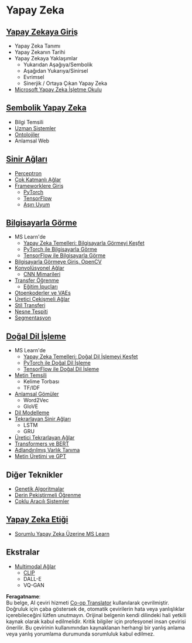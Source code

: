 <!--
CO_OP_TRANSLATOR_METADATA:
{
  "original_hash": "f2f88dbd2debd38e26149b27b1fd272d",
  "translation_date": "2025-08-26T07:41:10+00:00",
  "source_file": "etc/Mindmap.md",
  "language_code": "tr"
}
-->
# Yapay Zeka

## [Yapay Zekaya Giriş](https://github.com/microsoft/AI-For-Beginners/blob/main/lessons/1-Intro/README.md)
 - Yapay Zeka Tanımı
 - Yapay Zekanın Tarihi
 - Yapay Zekaya Yaklaşımlar
     - Yukarıdan Aşağıya/Sembolik
     - Aşağıdan Yukarıya/Sinirsel
     - Evrimsel
     - Sinerjik / Ortaya Çıkan Yapay Zeka
 - [Microsoft Yapay Zeka İşletme Okulu](https://www.microsoft.com/ai/ai-business-school/?WT.mc_id=academic-77998-cacaste)

## [Sembolik Yapay Zeka](https://github.com/microsoft/AI-For-Beginners/blob/main/lessons/2-Symbolic/README.md)
 - Bilgi Temsili
 - [Uzman Sistemler](https://github.com/microsoft/AI-For-Beginners/blob/main/lessons/2-Symbolic/Animals.ipynb)
 - [Ontolojiler](https://github.com/microsoft/AI-For-Beginners/blob/main/lessons/2-Symbolic/FamilyOntology.ipynb)
 - Anlamsal Web

## [Sinir Ağları](https://github.com/microsoft/AI-For-Beginners/blob/main/lessons/3-NeuralNetworks/README.md)
 - [Perceptron](https://github.com/microsoft/AI-For-Beginners/blob/main/lessons/3-NeuralNetworks/03-Perceptron/README.md)
 - [Çok Katmanlı Ağlar](https://github.com/microsoft/AI-For-Beginners/blob/main/lessons/3-NeuralNetworks/04-OwnFramework/README.md)
 - [Frameworklere Giriş](https://github.com/microsoft/AI-For-Beginners/blob/main/lessons/3-NeuralNetworks/05-Frameworks/README.md)
   - [PyTorch](https://github.com/microsoft/AI-For-Beginners/blob/main/lessons/3-NeuralNetworks/05-Frameworks/IntroPyTorch.ipynb)
   - [TensorFlow](https://github.com/microsoft/AI-For-Beginners/blob/main/lessons/3-NeuralNetworks/05-Frameworks/IntroKerasTF.md)
   - [Aşırı Uyum](https://github.com/microsoft/AI-For-Beginners/blob/main/lessons/3-NeuralNetworks/05-Frameworks/Overfitting.md)

## [Bilgisayarla Görme](https://github.com/microsoft/AI-For-Beginners/blob/main/lessons/4-ComputerVision/README.md)
 - MS Learn'de
    - [Yapay Zeka Temelleri: Bilgisayarla Görmeyi Keşfet](https://docs.microsoft.com/learn/paths/explore-computer-vision-microsoft-azure/?WT.mc_id=academic-77998-cacaste)
    - [PyTorch ile Bilgisayarla Görme](https://docs.microsoft.com/learn/modules/intro-computer-vision-pytorch/?WT.mc_id=academic-77998-cacaste)
    - [TensorFlow ile Bilgisayarla Görme](https://docs.microsoft.com/learn/modules/intro-computer-vision-TensorFlow/?WT.mc_id=academic-77998-cacaste)
 - [Bilgisayarla Görmeye Giriş. OpenCV](https://github.com/microsoft/AI-For-Beginners/blob/main/lessons/4-ComputerVision/06-IntroCV/README.md)
 - [Konvolüsyonel Ağlar](https://github.com/microsoft/AI-For-Beginners/blob/main/lessons/4-ComputerVision/07-ConvNets/README.md)
   - [CNN Mimarileri](https://github.com/microsoft/AI-For-Beginners/blob/main/lessons/4-ComputerVision/07-ConvNets/CNN_Architectures.md)
 - [Transfer Öğrenme](https://github.com/microsoft/AI-For-Beginners/blob/main/lessons/4-ComputerVision/08-TransferLearning/README.md)
   - [Eğitim İpuçları](https://github.com/microsoft/AI-For-Beginners/blob/main/lessons/4-ComputerVision/08-TransferLearning/TrainingTricks.md)
 - [Otoenkoderler ve VAEs](https://github.com/microsoft/AI-For-Beginners/blob/main/lessons/4-ComputerVision/09-Autoencoders/README.md)
 - [Üretici Çekişmeli Ağlar](https://github.com/microsoft/AI-For-Beginners/blob/main/lessons/4-ComputerVision/10-GANs/README.md)
 - [Stil Transferi](https://github.com/microsoft/AI-For-Beginners/blob/main/lessons/4-ComputerVision/10-GANs/StyleTransfer.ipynb)
 - [Nesne Tespiti](https://github.com/microsoft/AI-For-Beginners/blob/main/lessons/4-ComputerVision/11-ObjectDetection/README.md)
 - [Segmentasyon](https://github.com/microsoft/AI-For-Beginners/blob/main/lessons/4-ComputerVision/12-Segmentation/README.md)
 
## [Doğal Dil İşleme](https://github.com/microsoft/AI-For-Beginners/blob/main/lessons/5-NLP/README.md)
 - MS Learn'de
    - [Yapay Zeka Temelleri: Doğal Dil İşlemeyi Keşfet](https://docs.microsoft.com/learn/paths/explore-natural-language-processing/?WT.mc_id=academic-77998-cacaste)
    - [PyTorch ile Doğal Dil İşleme](https://docs.microsoft.com/learn/modules/intro-natural-language-processing-pytorch/?WT.mc_id=academic-77998-cacaste)
    - [TensorFlow ile Doğal Dil İşleme](https://docs.microsoft.com/learn/modules/intro-natural-language-processing-TensorFlow/?WT.mc_id=academic-77998-cacaste)
 - [Metin Temsili](https://github.com/microsoft/AI-For-Beginners/blob/main/lessons/5-NLP/13-TextRep/README.md)
    - Kelime Torbası
    - TF/IDF
 - [Anlamsal Gömüler](https://github.com/microsoft/AI-For-Beginners/blob/main/lessons/5-NLP/14-Embeddings/README.md)
    - Word2Vec
    - GloVE
 - [Dil Modelleme](https://github.com/microsoft/AI-For-Beginners/blob/main/lessons/5-NLP/15-LanguageModeling)
 - [Tekrarlayan Sinir Ağları](https://github.com/microsoft/AI-For-Beginners/blob/main/lessons/5-NLP/16-RNN/README.md)
     - LSTM
     - GRU
 - [Üretici Tekrarlayan Ağlar](https://github.com/microsoft/AI-For-Beginners/blob/main/lessons/5-NLP/17-GenerativeNetworks/README.md)
 - [Transformers ve BERT](https://github.com/microsoft/AI-For-Beginners/blob/main/lessons/5-NLP/18-Transformers/README.md)
 - [Adlandırılmış Varlık Tanıma](https://github.com/microsoft/AI-For-Beginners/blob/main/lessons/5-NLP/19-NER/README.md)
 - [Metin Üretimi ve GPT](https://github.com/microsoft/AI-For-Beginners/blob/main/lessons/5-NLP/20-LanguageModels/README.md)
## Diğer Teknikler
 - [Genetik Algoritmalar](https://github.com/microsoft/AI-For-Beginners/blob/main/lessons/6-Other/21-GeneticAlgorithms/README.md)
 - [Derin Pekiştirmeli Öğrenme](https://github.com/microsoft/AI-For-Beginners/blob/main/lessons/6-Other/22-DeepRL/README.md)
 - [Çoklu Aracılı Sistemler](https://github.com/microsoft/AI-For-Beginners/blob/main/lessons/6-Other/23-MultiagentSystems/README.md)

## [Yapay Zeka Etiği](https://github.com/microsoft/AI-For-Beginners/blob/main/lessons/7-Ethics/README.md)
 - [Sorumlu Yapay Zeka Üzerine MS Learn](https://docs.microsoft.com/learn/paths/responsible-ai-business-principles/?WT.mc_id=academic-77998-cacaste)
## Ekstralar
 - [Multimodal Ağlar](https://github.com/microsoft/AI-For-Beginners/blob/main/lessons/X-Extras/X1-MultiModal/README.md)
   - [CLIP](https://github.com/microsoft/AI-For-Beginners/blob/main/lessons/X-Extras/X1-MultiModal/Clip.ipynb)
   - DALL-E
   - VQ-GAN

**Feragatname**:  
Bu belge, AI çeviri hizmeti [Co-op Translator](https://github.com/Azure/co-op-translator) kullanılarak çevrilmiştir. Doğruluk için çaba göstersek de, otomatik çevirilerin hata veya yanlışlıklar içerebileceğini lütfen unutmayın. Orijinal belgenin kendi dilindeki hali yetkili kaynak olarak kabul edilmelidir. Kritik bilgiler için profesyonel insan çevirisi önerilir. Bu çevirinin kullanımından kaynaklanan herhangi bir yanlış anlama veya yanlış yorumlama durumunda sorumluluk kabul edilmez.
